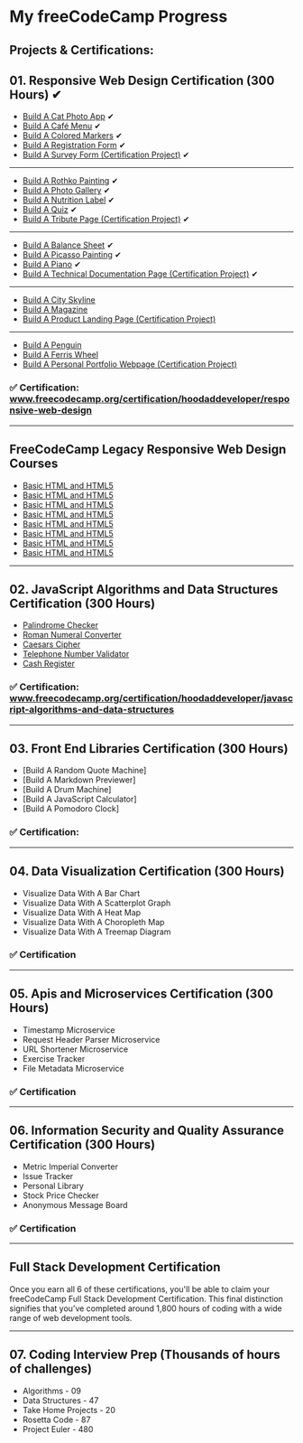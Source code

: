 # My freeCodeCamp Progress

## Projects & Certifications:

## 01. Responsive Web Design Certification (300 Hours) ✔

- [Build A Cat Photo App](https://github.com/hoodaddeveloper/Cat-Photo-App) ✔
- [Build A Café Menu](https://github.com/hoodaddeveloper/Cafe-Menu) ✔
- [Build A Colored Markers](https://github.com/hoodaddeveloper/Colored-Markers) ✔
- [Build A Registration Form](https://github.com/hoodaddeveloper/Registration-Form) ✔
- [Build A Survey Form (Certification Project)](https://github.com/hoodaddeveloper/Survey-Form) ✔

---

- [Build A Rothko Painting](https://github.com/hoodaddeveloper/Rothko-Painting) ✔
- [Build A Photo Gallery](https://github.com/hoodaddeveloper/Photo-Gallery) ✔
- [Build A Nutrition Label](https://github.com/hoodaddeveloper/Nutrition-Label) ✔
- [Build A Quiz](https://github.com/hoodaddeveloper/Quiz) ✔
- [Build A Tribute Page (Certification Project)](https://github.com/hoodaddeveloper/Tribute-Page) ✔

---

- [Build A Balance Sheet](https://github.com/hoodaddeveloper/Balance-Sheet) ✔
- [Build A Picasso Painting](https://github.com/hoodaddeveloper/Picasso-Painting) ✔
- [Build A Piano](https://github.com/hoodaddeveloper/CSS-Piano) ✔
- [Build A Technical Documentation Page (Certification Project)](https://github.com/hoodaddeveloper/Technical-Documentation-Page) ✔

---

- [Build A City Skyline](https://github.com/hoodaddeveloper/...)
- [Build A Magazine](https://github.com/hoodaddeveloper/...)
- [Build A Product Landing Page (Certification Project)](https://github.com/hoodaddeveloper/...)

---

- [Build A Penguin](https://github.com/hoodaddeveloper/...)
- [Build A Ferris Wheel](https://github.com/hoodaddeveloper/...)
- [Build A Personal Portfolio Webpage (Certification Project)](https://github.com/hoodaddeveloper/...)

### ✅ Certification: www.freecodecamp.org/certification/hoodaddeveloper/responsive-web-design

---

## FreeCodeCamp Legacy Responsive Web Design Courses

- [Basic HTML and HTML5](https://github.com/hoodaddeveloper/...)
- [Basic HTML and HTML5](https://github.com/hoodaddeveloper/...)
- [Basic HTML and HTML5](https://github.com/hoodaddeveloper/...)
- [Basic HTML and HTML5](https://github.com/hoodaddeveloper/...)
- [Basic HTML and HTML5](https://github.com/hoodaddeveloper/...)
- [Basic HTML and HTML5](https://github.com/hoodaddeveloper/...)
- [Basic HTML and HTML5](https://github.com/hoodaddeveloper/...)
- [Basic HTML and HTML5](https://github.com/hoodaddeveloper/...)

---

## 02. JavaScript Algorithms and Data Structures Certification (300 Hours)

- [Palindrome Checker](https://github.com/hoodaddeveloper/...)
- [Roman Numeral Converter](https://github.com/hoodaddeveloper/...)
- [Caesars Cipher](https://github.com/hoodaddeveloper/...)
- [Telephone Number Validator](https://github.com/hoodaddeveloper/...)
- [Cash Register](https://github.com/hoodaddeveloper/...)

### ✅ Certification: www.freecodecamp.org/certification/hoodaddeveloper/javascript-algorithms-and-data-structures

---

## 03. Front End Libraries Certification (300 Hours)

- [Build A Random Quote Machine]
- [Build A Markdown Previewer]
- [Build A Drum Machine]
- [Build A JavaScript Calculator]
- [Build A Pomodoro Clock]

### ✅ Certification:

---

## 04. Data Visualization Certification (300 Hours)

- Visualize Data With A Bar Chart
- Visualize Data With A Scatterplot Graph
- Visualize Data With A Heat Map
- Visualize Data With A Choropleth Map
- Visualize Data With A Treemap Diagram

### ✅ Certification

---

## 05. Apis and Microservices Certification (300 Hours)

- Timestamp Microservice
- Request Header Parser Microservice
- URL Shortener Microservice
- Exercise Tracker
- File Metadata Microservice

### ✅ Certification

---

## 06. Information Security and Quality Assurance Certification (300 Hours)

- Metric Imperial Converter
- Issue Tracker
- Personal Library
- Stock Price Checker
- Anonymous Message Board

### ✅ Certification

---

## Full Stack Development Certification

Once you earn all 6 of these certifications, you'll be able to claim your freeCodeCamp Full Stack Development Certification. This final distinction signifies that you’ve completed around 1,800 hours of coding with a wide range of web development tools.

---

## 07. Coding Interview Prep (Thousands of hours of challenges)

- Algorithms - 09
- Data Structures - 47
- Take Home Projects - 20
- Rosetta Code - 87
- Project Euler - 480

